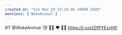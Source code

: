 ```yaml
---
created_at: "Sun Nov 29 23:19:46 +0000 2020"
mentions: ['WokeAnimal']
---
```


RT @WokeAnimal: 😼 ✌🏼 ❤ 🌿💨 https://t.co/zDfPYEzvH0